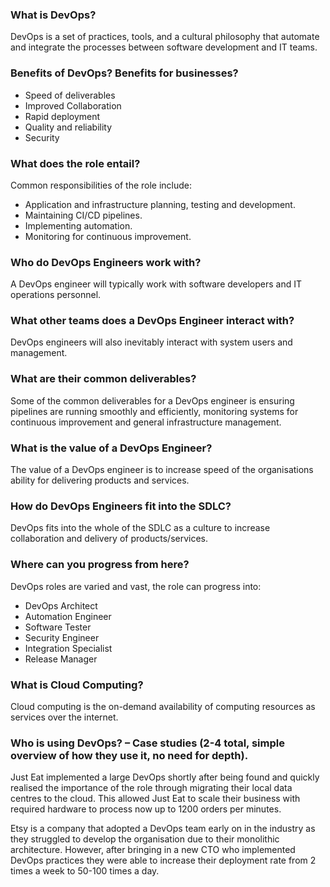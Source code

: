 ### What is DevOps?

DevOps is a set of practices, tools, and a cultural philosophy that automate and integrate the processes between software development and IT teams.

### Benefits of DevOps? Benefits for businesses?

- Speed of deliverables
- Improved Collaboration
- Rapid deployment
- Quality and reliability
- Security

### What does the role entail?

Common responsibilities of the role include:
- Application and infrastructure planning, testing and development.
- Maintaining CI/CD pipelines.
- Implementing automation.
- Monitoring for continuous improvement.

### Who do DevOps Engineers work with?

A DevOps engineer will typically work with software developers and IT operations personnel.

### What other teams does a DevOps Engineer interact with?

DevOps engineers will also inevitably interact with system users and management.

### What are their common deliverables?

Some of the common deliverables for a DevOps engineer is ensuring pipelines are running smoothly and efficiently, monitoring systems for continuous improvement and general infrastructure management.

### What is the value of a DevOps Engineer?

The value of a DevOps engineer is to increase speed of the organisations ability for delivering products and services.

### How do DevOps Engineers fit into the SDLC?

DevOps fits into the whole of the SDLC as a culture to increase collaboration and delivery of products/services.

### Where can you progress from here?

DevOps roles are varied and vast, the role can progress into:
- DevOps Architect
- Automation Engineer
- Software Tester
- Security Engineer
- Integration Specialist
- Release Manager

### What is Cloud Computing?

Cloud computing is the on-demand availability of computing resources as services over the internet.

### Who is using DevOps? – Case studies (2-4 total, simple overview of how they use it, no need for depth).

Just Eat implemented a large DevOps shortly after being found and quickly realised the importance of the role through migrating their local data centres to the cloud. This allowed Just Eat to scale their business with required hardware to process now up to 1200 orders per minutes.

Etsy is a company that adopted a DevOps team early on in the industry as they struggled to develop the organisation due to their monolithic architecture. However, after bringing in a new CTO who implemented DevOps practices they were able to increase their deployment rate from 2 times a week to 50-100 times a day.